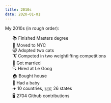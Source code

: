 ```yaml
---
title: 2010s
date: 2020-01-01
---
```


My 2010s (in rough order):

<ul style="list-style: none;">
<li>📚 Finished Masters degree
<li>🗽 Moved to NYC
<li>😸 Adopted two cats
<li>🏋️ Competed in two weightlifting competitions
<li>💍 Got married
<li>🔍 Hired at Le Goog
<li>🏠 Bought house
<li>👶 Had a baby
<li>✈️ 10 countries,  🇺🇸 26 states
<li>🖥️ 2704 Github contributions
</ul>
